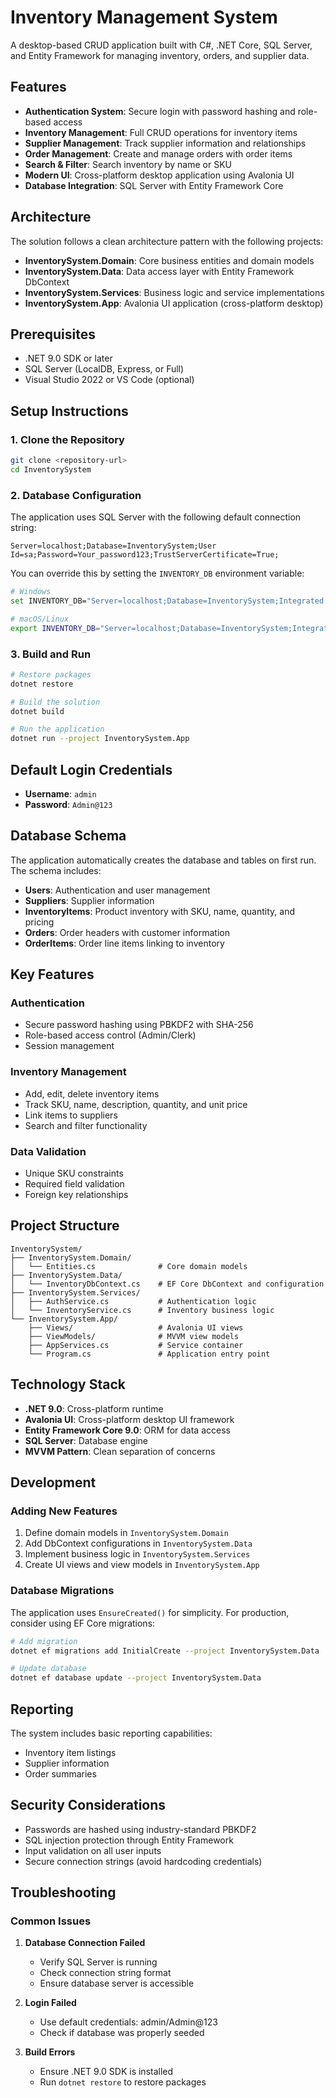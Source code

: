 # Inventory Management System

A desktop-based CRUD application built with C#, .NET Core, SQL Server, and Entity Framework for managing inventory, orders, and supplier data.

## Features

- **Authentication System**: Secure login with password hashing and role-based access
- **Inventory Management**: Full CRUD operations for inventory items
- **Supplier Management**: Track supplier information and relationships
- **Order Management**: Create and manage orders with order items
- **Search & Filter**: Search inventory by name or SKU
- **Modern UI**: Cross-platform desktop application using Avalonia UI
- **Database Integration**: SQL Server with Entity Framework Core

## Architecture

The solution follows a clean architecture pattern with the following projects:

- **InventorySystem.Domain**: Core business entities and domain models
- **InventorySystem.Data**: Data access layer with Entity Framework DbContext
- **InventorySystem.Services**: Business logic and service implementations
- **InventorySystem.App**: Avalonia UI application (cross-platform desktop)

## Prerequisites

- .NET 9.0 SDK or later
- SQL Server (LocalDB, Express, or Full)
- Visual Studio 2022 or VS Code (optional)

## Setup Instructions

### 1. Clone the Repository

```bash
git clone <repository-url>
cd InventorySystem
```

### 2. Database Configuration

The application uses SQL Server with the following default connection string:
```
Server=localhost;Database=InventorySystem;User Id=sa;Password=Your_password123;TrustServerCertificate=True;
```

You can override this by setting the `INVENTORY_DB` environment variable:

```bash
# Windows
set INVENTORY_DB="Server=localhost;Database=InventorySystem;Integrated Security=true;TrustServerCertificate=True;"

# macOS/Linux
export INVENTORY_DB="Server=localhost;Database=InventorySystem;Integrated Security=true;TrustServerCertificate=True;"
```

### 3. Build and Run

```bash
# Restore packages
dotnet restore

# Build the solution
dotnet build

# Run the application
dotnet run --project InventorySystem.App
```

## Default Login Credentials

- **Username**: `admin`
- **Password**: `Admin@123`

## Database Schema

The application automatically creates the database and tables on first run. The schema includes:

- **Users**: Authentication and user management
- **Suppliers**: Supplier information
- **InventoryItems**: Product inventory with SKU, name, quantity, and pricing
- **Orders**: Order headers with customer information
- **OrderItems**: Order line items linking to inventory

## Key Features

### Authentication
- Secure password hashing using PBKDF2 with SHA-256
- Role-based access control (Admin/Clerk)
- Session management

### Inventory Management
- Add, edit, delete inventory items
- Track SKU, name, description, quantity, and unit price
- Link items to suppliers
- Search and filter functionality

### Data Validation
- Unique SKU constraints
- Required field validation
- Foreign key relationships

## Project Structure

```
InventorySystem/
├── InventorySystem.Domain/
│   └── Entities.cs              # Core domain models
├── InventorySystem.Data/
│   └── InventoryDbContext.cs    # EF Core DbContext and configuration
├── InventorySystem.Services/
│   ├── AuthService.cs           # Authentication logic
│   └── InventoryService.cs      # Inventory business logic
└── InventorySystem.App/
    ├── Views/                   # Avalonia UI views
    ├── ViewModels/              # MVVM view models
    ├── AppServices.cs           # Service container
    └── Program.cs               # Application entry point
```

## Technology Stack

- **.NET 9.0**: Cross-platform runtime
- **Avalonia UI**: Cross-platform desktop UI framework
- **Entity Framework Core 9.0**: ORM for data access
- **SQL Server**: Database engine
- **MVVM Pattern**: Clean separation of concerns

## Development

### Adding New Features

1. Define domain models in `InventorySystem.Domain`
2. Add DbContext configurations in `InventorySystem.Data`
3. Implement business logic in `InventorySystem.Services`
4. Create UI views and view models in `InventorySystem.App`

### Database Migrations

The application uses `EnsureCreated()` for simplicity. For production, consider using EF Core migrations:

```bash
# Add migration
dotnet ef migrations add InitialCreate --project InventorySystem.Data

# Update database
dotnet ef database update --project InventorySystem.Data
```

## Reporting

The system includes basic reporting capabilities:
- Inventory item listings
- Supplier information
- Order summaries

## Security Considerations

- Passwords are hashed using industry-standard PBKDF2
- SQL injection protection through Entity Framework
- Input validation on all user inputs
- Secure connection strings (avoid hardcoding credentials)

## Troubleshooting

### Common Issues

1. **Database Connection Failed**
   - Verify SQL Server is running
   - Check connection string format
   - Ensure database server is accessible

2. **Login Failed**
   - Use default credentials: admin/Admin@123
   - Check if database was properly seeded

3. **Build Errors**
   - Ensure .NET 9.0 SDK is installed
   - Run `dotnet restore` to restore packages
